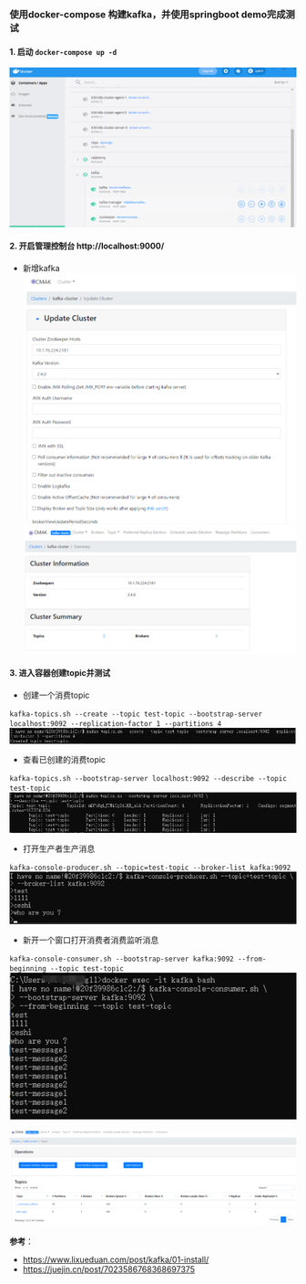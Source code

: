 ### 使用docker-compose 构建kafka，并使用springboot demo完成测试
#### 1. 启动 `docker-compose up -d`
   ![img_8.png](img_8.png)
#### 2. 开启管理控制台 http://localhost:9000/
- 新增kafka
  ![img.png](img.png)
  ![img_1.png](img_1.png)
#### 3. 进入容器创建topic并测试
- 创建一个消费topic

`kafka-topics.sh --create --topic test-topic --bootstrap-server localhost:9092 --replication-factor 1 --partitions 4`
![img_6.png](img_6.png)
- 查看已创建的消费topic

`kafka-topics.sh --bootstrap-server localhost:9092 --describe --topic test-topic`
![img_4.png](img_4.png)

- 打开生产者生产消息

`kafka-console-producer.sh --topic=test-topic --broker-list kafka:9092`
![img_5.png](img_5.png)
- 新开一个窗口打开消费者消费监听消息

`kafka-console-consumer.sh --bootstrap-server kafka:9092 --from-beginning --topic test-topic`
![img_2.png](img_2.png)

![img_7.png](img_7.png)

**参考**：
- https://www.lixueduan.com/post/kafka/01-install/
- https://juejin.cn/post/7023586768368697375
